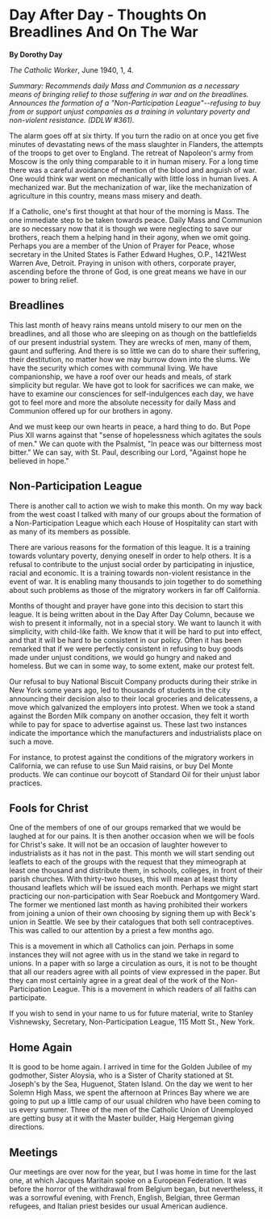 Day After Day - Thoughts On Breadlines And On The War
=====================================================

**By Dorothy Day**

*The Catholic Worker*, June 1940, 1, 4.

*Summary: Recommends daily Mass and Communion as a necessary means of
bringing relief to those suffering in war and on the breadlines.
Announces the formation of a "Non-Participation League"--refusing to buy
from or support unjust companies as a training in voluntary poverty and
non-violent resistance. (DDLW \#361).*

The alarm goes off at six thirty. If you turn the radio on at once you
get five minutes of devastating news of the mass slaughter in Flanders,
the attempts of the troops to get over to England. The retreat of
Napoleon's army from Moscow is the only thing comparable to it in human
misery. For a long time there was a careful avoidance of mention of the
blood and anguish of war. One would think war went on mechanically with
little loss in human lives. A mechanized war. But the mechanization of
war, like the mechanization of agriculture in this country, means mass
misery and death.

If a Catholic, one's first thought at that hour of the morning is Mass.
The one immediate step to be taken towards peace. Daily Mass and
Communion are so necessary now that it is though we were neglecting to
save our brothers, reach them a helping hand in their agony, when we
omit going. Perhaps you are a member of the Union of Prayer for Peace,
whose secretary in the United States is Father Edward Hughes, O.P.,
1421West Warren Ave, Detroit. Praying in unison with others, corporate
prayer, ascending before the throne of God, is one great means we have
in our power to bring relief.

Breadlines
----------

This last month of heavy rains means untold misery to our men on the
breadlines, and all those who are sleeping on as though on the
battlefields of our present industrial system. They are wrecks of men,
many of them, gaunt and suffering. And there is so little we can do to
share their suffering, their destitution, no matter how we may burrow
down into the slums. We have the security which comes with communal
living. We have companionship, we have a roof over our heads and meals,
of stark simplicity but regular. We have got to look for sacrifices we
can make, we have to examine our consciences for self-indulgences each
day, we have got to feel more and more the absolute necessity for daily
Mass and Communion offered up for our brothers in agony.

And we must keep our own hearts in peace, a hard thing to do. But Pope
Pius XII warns against that "sense of hopelessness which agitates the
souls of men." We can quote with the Psalmist, "In peace was our
bitterness most bitter." We can say, with St. Paul, describing our Lord,
"Against hope he believed in hope."

Non-Participation League
------------------------

There is another call to action we wish to make this month. On my way
back from the west coast I talked with many of our groups about the
formation of a Non-Participation League which each House of Hospitality
can start with as many of its members as possible.

There are various reasons for the formation of this league. It is a
training towards voluntary poverty, denying oneself in order to help
others. It is a refusal to contribute to the unjust social order by
participating in injustice, racial and economic. It is a training
towards non-violent resistance in the event of war. It is enabling many
thousands to join together to do something about such problems as those
of the migratory workers in far off California.

Months of thought and prayer have gone into this decision to start this
league. It is being written about in the Day After Day Column, because
we wish to present it informally, not in a special story. We want to
launch it with simplicity, with child-like faith. We know that it will
be hard to put into effect, and that it will be hard to be consistent in
our policy. Often it has been remarked that if we were perfectly
consistent in refusing to buy goods made under unjust conditions, we
would go hungry and naked and homeless. But we can in some way, to some
extent, make our protest felt.

Our refusal to buy National Biscuit Company products during their strike
in New York some years ago, led to thousands of students in the city
announcing their decision also to their local groceries and
delicatessens, a move which galvanized the employers into protest. When
we took a stand against the Borden Milk company on another occasion,
they felt it worth while to pay for space to advertise against us. These
last two instances indicate the importance which the manufacturers and
industrialists place on such a move.

For instance, to protest against the conditions of the migratory workers
in California, we can refuse to use Sun Maid raisins, or buy Del Monte
products. We can continue our boycott of Standard Oil for their unjust
labor practices.

Fools for Christ
----------------

One of the members of one of our groups remarked that we would be
laughed at for our pains. It is then another occasion when we will be
fools for Christ's sake. It will not be an occasion of laughter however
to industrialists as it has not in the past. This month we will start
sending out leaflets to each of the groups with the request that they
mimeograph at least one thousand and distribute them, in schools,
colleges, in front of their parish churches. With thirty-two houses,
this will mean at least thirty thousand leaflets which will be issued
each month. Perhaps we might start practicing our non-participation with
Sear Roebuck and Montgomery Ward. The former we mentioned last month as
having prohibited their workers from joining a union of their own
choosing by signing them up with Beck's union in Seattle. We see by
their catalogues that both sell contraceptives. This was called to our
attention by a priest a few months ago.

This is a movement in which all Catholics can join. Perhaps in some
instances they will not agree with us in the stand we take in regard to
unions. In a paper with so large a circulation as ours, it is not to be
thought that all our readers agree with all points of view expressed in
the paper. But they can most certainly agree in a great deal of the work
of the Non-Participation League. This is a movement in which readers of
all faiths can participate.

If you wish to send in your name to us for future material, write to
Stanley Vishnewsky, Secretary, Non-Participation League, 115 Mott St.,
New York.

Home Again
----------

It is good to be home again. I arrived in time for the Golden Jubilee of
my godmother, Sister Aloysia, who is a Sister of Charity stationed at
St. Joseph's by the Sea, Huguenot, Staten Island. On the day we went to
her Solemn High Mass, we spent the afternoon at Princes Bay where we are
going to put up a little camp of our usual children who have been coming
to us every summer. Three of the men of the Catholic Union of Unemployed
are getting busy at it with the Master builder, Haig Hergeman giving
directions.

Meetings
--------

Our meetings are over now for the year, but I was home in time for the
last one, at which Jacques Maritain spoke on a European Federation. It
was before the horror of the withdrawal from Belgium began, but
nevertheless, it was a sorrowful evening, with French, English, Belgian,
three German refugees, and Italian priest besides our usual American
audience.
